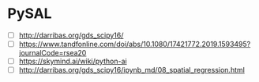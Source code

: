 # PySAL
- [ ] http://darribas.org/gds_scipy16/
- [ ] https://www.tandfonline.com/doi/abs/10.1080/17421772.2019.1593495?journalCode=rsea20
- [ ] https://skymind.ai/wiki/python-ai
- [ ] http://darribas.org/gds_scipy16/ipynb_md/08_spatial_regression.html
